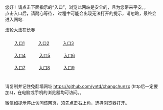 您好！请点击下面指示的“入口”，浏览此网站是安全的，且为您带来平安。。 <br/>
点击入口后，请耐心等待， 过程中可能会出现无法打开的提示，请忽略，最终会进入网站. </br>

法轮大法在长春<br/>
<div style="padding:10px"><a style="margin:20px" target="_blank" href="https://d37lm3bts8ldr7.cloudfront.net/2Qpsp?znweefew" id="ccLink1" rel="nofollow">入口1</a> <a target="_blank" style="margin:20px" href="https://d1yzad0i8kak7r.cloudfront.net/2Qpsp?elyxekg" id="ccLink2" rel="nofollow">入口2</a> <a style="margin:20px" target="_blank" href="https://dkt0226qy41qx.cloudfront.net/2Qpsp?whgxcmva" id="ccLink3" rel="nofollow">入口3</a></div>

<div style="padding:10px" ><a style="margin:20px" target="_blank" href="https://d37lm3bts8ldr7.cloudfront.net/2Qpsp?znweefew" id="ccLink4" rel="nofollow">入口4</a> <a style="margin:20px" href="https://d1yzad0i8kak7r.cloudfront.net/2Qpsp?elyxekg" target="_blank" id="ccLink5" rel="nofollow">入口5</a> <a style="margin:20px" href="https://dkt0226qy41qx.cloudfront.net/2Qpsp?whgxcmva" target="_blank" id="ccLink6" rel="nofollow">入口6</a></div>

<div style="padding:10px"><a style="margin:20px" target="_blank" href="https://d37lm3bts8ldr7.cloudfront.net/2Qpsp?znweefew" id="ccLink7" rel="nofollow">入口7</a> <a style="margin:20px" href="https://d1yzad0i8kak7r.cloudfront.net/2Qpsp?elyxekg" target="_blank" id="ccLink8" rel="nofollow">入口8</a> <a style="margin:20px" target="_blank" href="https://dkt0226qy41qx.cloudfront.net/2Qpsp?whgxcmva" id="ccLink9" rel="nofollow">入口9</a></div>

<br/>



请复制并记住免翻墙网址 https://github.com/yntd/changchunzx (http后一定要加s)，在电脑或手机的浏览器均可访问。。<br/>

微信如提示停止访问该网页，须先点击右上角，选择浏览器打开。
